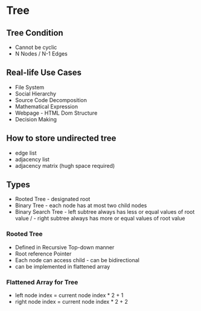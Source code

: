 # Tree

## Tree Condition
- Cannot be cyclic
- N Nodes / N-1 Edges


## Real-life Use Cases
- File System
- Social Hierarchy
- Source Code Decomposition
- Mathematical Expression
- Webpage - HTML Dom Structure
- Decision Making

## How to store undirected tree
- edge list
- adjacency list
- adjacency matrix (hugh space required)

## Types
- Rooted Tree - designated root
- Binary Tree - each node has at most two child nodes
- Binary Search Tree - left subtree always has less or equal values of root value / - right subtree always has more or equal values of root value

### Rooted Tree
- Defined in Recursive Top-down manner
- Root reference Pointer
- Each node can access child - can be bidirectional
- can be implemented in flattened array

### Flattened Array for Tree
- left node index = current node index * 2 + 1
- right node index = current node index * 2 + 2



